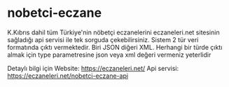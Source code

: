 # nobetci-eczane
K.Kıbrıs dahil tüm Türkiye'nin nöbetçi eczanelerini eczaneleri.net sitesinin sağladığı api servisi ile tek sorguda çekebilirsiniz.
Sistem 2 tür veri formatında çıktı vermektedir. Biri JSON diğeri XML.
Herhangi bir türde çıktı almak için type parametresine json veya xml değeri vermeniz yeterlidir

Detaylı bilgi için 
Website: https://eczaneleri.net/
Api servisi: https://eczaneleri.net/nobetci-eczane-api
